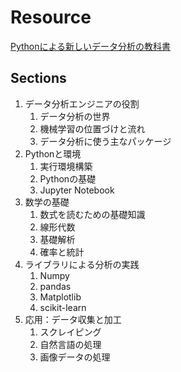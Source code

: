 # Resource

[Pythonによる新しいデータ分析の教科書](https://www.shoeisha.co.jp/book/detail/9784798158341)

## Sections

1. データ分析エンジニアの役割
   1. データ分析の世界
   2. 機械学習の位置づけと流れ
   3. データ分析に使う主なパッケージ
2. Pythonと環境
   1. 実行環境構築
   2. Pythonの基礎
   3. Jupyter Notebook
3. 数学の基礎
   1. 数式を読むための基礎知識
   2. 線形代数
   3. 基礎解析
   4. 確率と統計
4. ライブラリによる分析の実践
   1. Numpy
   2. pandas
   3. Matplotlib
   4. scikit-learn
5. 応用：データ収集と加工
   1. スクレイピング
   2. 自然言語の処理
   3. 画像データの処理